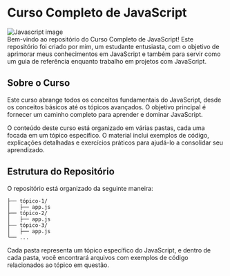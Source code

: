 
# Curso Completo de JavaScript

![Javascript image](https://cdn.pixabay.com/photo/2015/04/23/17/41/javascript-736400_960_720.png)
<br>
Bem-vindo ao repositório do Curso Completo de JavaScript! Este repositório foi criado por mim, um estudante entusiasta, com o objetivo de aprimorar meus conhecimentos em JavaScript e também para servir como um guia de referência enquanto trabalho em projetos com JavaScript.

## Sobre o Curso

Este curso abrange todos os conceitos fundamentais do JavaScript, desde os conceitos básicos até os tópicos avançados. O objetivo principal é fornecer um caminho completo para aprender e dominar JavaScript.

O conteúdo deste curso está organizado em várias pastas, cada uma focada em um tópico específico. O material inclui exemplos de código, explicações detalhadas e exercícios práticos para ajudá-lo a consolidar seu aprendizado.

## Estrutura do Repositório

O repositório está organizado da seguinte maneira:

    ├── tópico-1/
    │   ├── app.js
    ├── tópico-2/
    │   ├── app.js
    ├── tópico-3/
    │   ├── app.js
    └── ...

Cada pasta representa um tópico específico do JavaScript, e dentro de cada pasta, você encontrará arquivos com exemplos de código relacionados ao tópico em questão.
